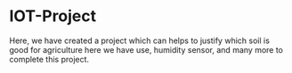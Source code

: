 # IOT-Project
Here, we have created a project which can helps to justify which soil is good for agriculture here we have use, humidity sensor, and many more to complete this project.
